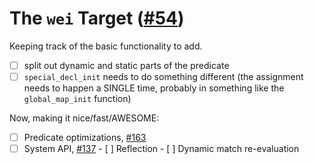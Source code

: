 # The `wei` Target ([#54](https://github.com/ejrgilbert/whamm/issues/54)) #

Keeping track of the basic functionality to add.
- [ ] split out dynamic and static parts of the predicate
- [ ] `special_decl_init` needs to do something different (the assignment needs to happen a SINGLE time, probably in something like the `global_map_init` function)

Now, making it nice/fast/AWESOME:
- [ ] Predicate optimizations, [#163](https://github.com/ejrgilbert/whamm/issues/163)
- [ ] System API, [#137](https://github.com/ejrgilbert/whamm/issues/137)
      - [ ] Reflection
      - [ ] Dynamic match re-evaluation
